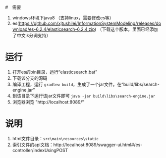 #　需要
1. windows环境下java8 （支持linux，需要修改es等）
2. es(https://github.com/xjtushilei/InformationSystemModeling/releases/download/es-6.2.4/elasticsearch-6.2.4.zip) （下载这个版本，里面已经添加了中文ik分词支持）

# 运行

1. 打开es的bin目录，运行“elasticsearch.bat”
2. 下载该分支的源码
3. 编译工程，运行 `gradlew build`，生成了一个jar文件。在“build/libs/search-engine.jar”
4. 到该目录下运行该jar文件即可 `java -jar build\libs\search-engine.jar`
5. 浏览器浏览 "http://localhost:8089/"

# 说明
1. html文件目录：`src\main\resources\static`
2. 索引文件的api文档：http://localhost:8089/swagger-ui.html#/es-controller/indexUsingPOST